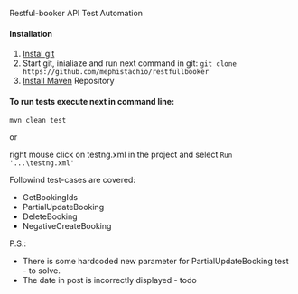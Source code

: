 Restful-booker API Test Automation



#### Installation

1. [Instal git](https://git-scm.com/book/en/v2/Getting-Started-Installing-Git)
2. Start git, inialiaze and run next command in git: ```git clone https://github.com/mephistachio/restfullbooker```
3. [Install Maven](https://maven.apache.org/install.html) Repository 

#### To run tests execute next in command line:

```mvn clean test```

or

right mouse click on testng.xml in the project and select ```Run '...\testng.xml'```



Followind test-cases are covered:
- GetBookingIds
- PartialUpdateBooking
- DeleteBooking
- NegativeCreateBooking


P.S.: 
- There is some hardcoded new parameter for PartialUpdateBooking test - to solve.
- The date in post is incorrectly displayed - todo
